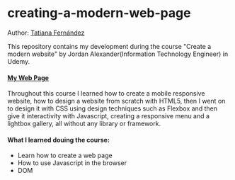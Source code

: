 # creating-a-modern-web-page
Author: [Tatiana Fernández](https://www.linkedin.com/in/tatiana-fern%C3%A1ndez-846b6a230/)

This repository contains my development during the course "Create a modern website" by Jordan Alexander(Information Technology Engineer) in Udemy.

#### [My Web Page](https://titania792.github.io/creating-a-modern-web-page/)

Throughout this course I learned how to create a mobile responsive website, how to design a website from scratch with HTML5, then I went on to design it with CSS using design techniques such as Flexbox and then give it interactivity with Javascript, creating a responsive menu and a lightbox gallery, all without any library or framework.

#### What I learned douing the course:
- Learn how to create a web page
- How to use Javascript in the browser
- DOM
